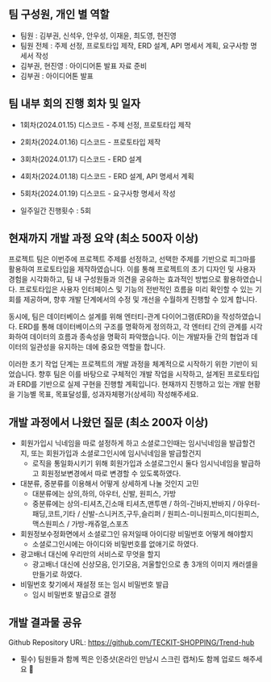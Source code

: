 ## 팀 구성원, 개인 별 역할

- 팀원 : 김부권, 신석우, 안우성, 이재윤, 최도영, 현진영
- 팀원 전체 : 주제 선정, 프로토타입 제작, ERD 설계, API 명세서 계획, 요구사항 명세서 작성
- 김부권, 현진영 : 아이디어톤 발표 자료 준비
- 김부권 : 아이디어톤 발표

## 팀 내부 회의 진행 회차 및 일자

- 1회차(2024.01.15) 디스코드 - 주제 선정, 프로토타입 제작
- 2회차(2024.01.16) 디스코드 - 프로토타입 제작
- 3회차(2024.01.17) 디스코드 - ERD 설계
- 4회차(2024.01.18) 디스코드 - ERD 설계, API 명세서 계획
- 5회차(2024.01.19) 디스코드 - 요구사항 명세서 작성

- 일주일간 진행횟수 : 5회

## 현재까지 개발 과정 요약 (최소 500자 이상)

프로젝트 팀은 이번주에 프로젝트 주제를 선정하고, 선택한 주제를 기반으로 피그마를 활용하여 프로토타입을 제작하였습니다. 이를 통해 프로젝트의 초기 디자인 및 사용자 경험을 시각화하고, 팀 내 구성원들과 의견을 공유하는 효과적인 방법으로 활용하였습니다. 프로토타입은 사용자 인터페이스 및 기능의 전반적인 흐름을 미리 확인할 수 있는 기회를 제공하며, 향후 개발 단계에서의 수정 및 개선을 수월하게 진행할 수 있게 합니다.

동시에, 팀은 데이터베이스 설계를 위해 엔터티-관계 다이어그램(ERD)을 작성하였습니다. ERD를 통해 데이터베이스의 구조를 명확하게 정의하고, 각 엔터티 간의 관계를 시각화하여 데이터의 흐름과 종속성을 명확히 파악했습니다. 이는 개발자들 간의 협업과 데이터의 일관성을 유지하는 데에 중요한 역할을 합니다.

이러한 초기 작업 단계는 프로젝트의 개발 과정을 체계적으로 시작하기 위한 기반이 되었습니다. 향후 팀은 이를 바탕으로 구체적인 개발 작업을 시작하고, 설계된 프로토타입과 ERD를 기반으로 실제 구현을 진행할 계획입니다.
현재까지 진행하고 있는 개발 현황을 기능별 목표, 목표달성률, 성과자체평가(상세히) 작성해주세요.


## 개발 과정에서 나왔던 질문 (최소 200자 이상)

- 회원가입시 닉네임을 따로 설정하게 하고 소셜로그인때는 임시닉네임을 발급할건지, 또는 회원가입과 소셜로그인시에 임시닉네임을 발급할건지
  - 로직을 통일화시키기 위해 회원가입과 소셜로그인시 둘다 임시닉네임을 발급하고 회원정보변경에서 따로 변경할 수 있도록하였다.
- 대분류, 중분류를 이용해서 어떻게 상세하게 나눌 것인지 고민
  - 대분류에는 상의,하의, 아우터, 신발, 원피스, 가방
  - 중분류에는 상의-티셔츠,긴소매 티셔츠,맨투맨 / 하의-긴바지,반바지 / 아우터-패딩,코트,기타 / 신발-스니커즈,구두,슬리퍼 / 원피스-미니원피스,미디원피스,맥스원피스 / 가방-캐쥬얼,스포츠
- 회원정보수정화면에서 소셜로그인 유저일때 아이디랑 비밀번호 어떻게 해야할지
  - 소셜로그인시에는 아이디와 비밀번호를 없애기로 하였다.
- 광고배너 대신에 우리만의 서비스로 무엇을 할지
  - 광고배너 대신에 신상모음, 인기모음, 겨울할인으로 총 3개의 이미지 캐러셀을 만들기로 하였다.
- 비밀번호 찾기에서 재설정 또는 임시 비밀번호 발급
  - 임시 비밀번호 발급으로 결정

## 개발 결과물 공유

Github Repository URL: https://github.com/TECKIT-SHOPPING/Trend-hub

- 필수) 팀원들과 함께 찍은 인증샷(온라인 만남시 스크린 캡쳐)도 함께 업로드 해주세요 🙂
